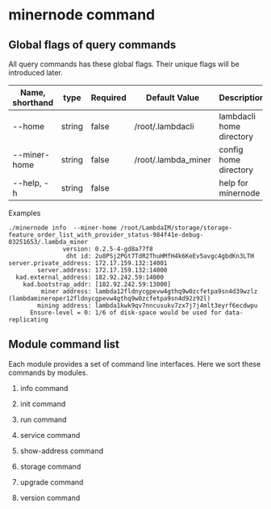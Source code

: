 # minernode command
## Global flags of query commands

All query commands has these global flags. Their unique flags will be introduced later.


| Name, shorthand| type   | Required | Default Value         | Description                                                          |
| --------------- | ----   | -------- | --------------------- | -------------------------------------------------------------------- |
| --home     | string | false    | /root/.lambdacli                    | lambdacli home directory |
| --miner-home        | string    | false    | /root/.lambda_miner                    | config home directory |
| --help, -h      | string | false    |                       | help for minernode |


Examples
```
./minernode info  --miner-home /root/LambdaIM/storage/storage-feature_order_list_with_provider_status-984f41e-debug-03251653/.lambda_miner 
               version: 0.2.5-4-gd8a77f8
                dht id: 2u8PSj2PGt7TdR2ThuHMfH4k6KeEv5avgc4gbdKn3LTH
server.private_address: 172.17.159.132:14001
        server.address: 172.17.159.132:14000
  kad.external_address: 182.92.242.59:14000
    kad.bootstrap_addr: [182.92.242.59:13000]
         miner address: lambda12fldnycgpevw4gthq9w0zcfetpa9sn4d39wzlz (lambdamineroper12fldnycgpevw4gthq9w0zcfetpa9sn4d92z92l)
        mining address: lambda1kwk9qv7nncusukv7zx7j7j4mlt3eyrf6ecdwpu
      Ensure-level = 0: 1/6 of disk-space would be used for data-replicating
```



## Module command list
Each module provides a set of command line interfaces. Here we sort these commands by modules.

1. info command 

2. init command

3. run command

4. service command

5. show-address command

6. storage command

7. upgrade command

8. version command
